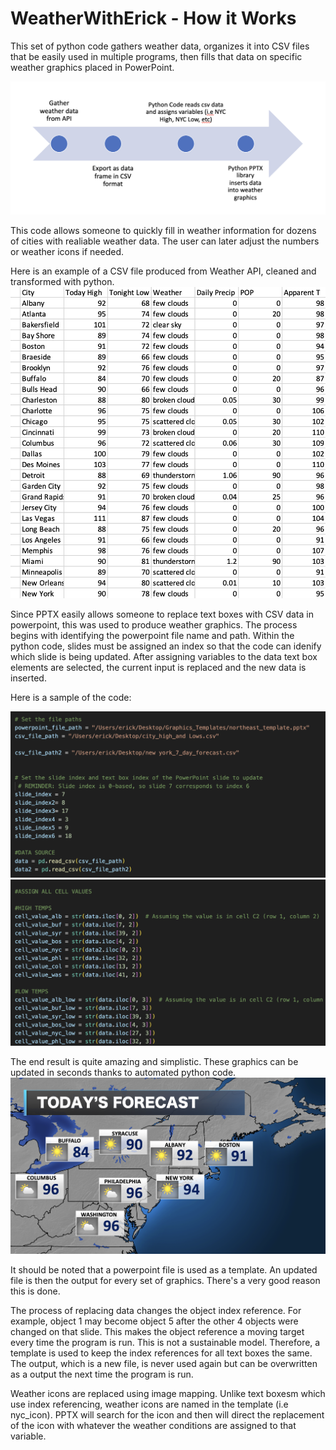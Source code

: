 # WeatherWithErick - How it Works

This set of python code gathers weather data, organizes it into CSV files that be easily used in multiple programs, then fills that data on specific weather graphics placed in PowerPoint.

<img src="workflow.png">

This code allows someone to quickly fill in weather information for dozens of cities with realiable weather data. The user can later adjust the numbers or weather icons if needed.

Here is an example of a CSV file produced from Weather API, cleaned and transformed with python.
<img src="csv_example.png">


Since PPTX easily allows someone to replace text boxes with CSV data in powerpoint, this was used to produce weather graphics. The process begins with identifying the powerpoint file name and path. Within the python code, slides must be assigned an index so that the code can idenify which slide is being updated. After assigning variables to the data text box elements are selected, the current input is replaced and the new data is inserted.

Here is a sample of the code:

<img src="code1.png">
<img src="code2.png">

The end result is quite amazing and simplistic. These graphics can be updated in seconds thanks to automated python code.
<img src="graphic.png">

It should be noted that a powerpoint file is used as a template. An updated file is then the output for every set of graphics. There's a very good reason this is done. 

The process of replacing data changes the object index reference. For example, object 1 may become object 5 after the other 4 objects were changed on that slide. This makes the object reference a moving target every time the program is run. This is not a sustainable model. Therefore, a template is used to keep the index references for all text boxes the same. The output, which is a new file, is never used again but can be overwritten as a output the next time the program is run. 

Weather icons are replaced using image mapping. Unlike text boxesm which use index referencing, weather icons are named in the template (i.e nyc_icon). PPTX will search for the icon and then will direct the replacement of the icon with whatever the weather conditions are assigned to that variable.

